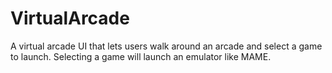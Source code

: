 # VirtualArcade
A virtual arcade UI that lets users walk around an arcade and select a game to launch. Selecting a game will launch an emulator like MAME.
